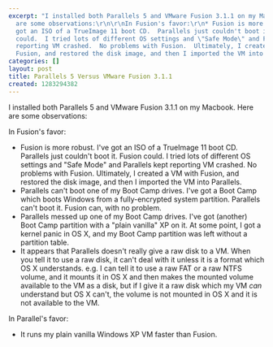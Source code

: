 ```yaml
---
excerpt: "I installed both Parallels 5 and VMware Fusion 3.1.1 on my Macbook.  Here
  are some observations:\r\n\r\nIn Fusion's favor:\r\n* Fusion is more robust.  I've
  got an ISO of a TrueImage 11 boot CD.  Parallels just couldn't boot it.  Fusion
  could.  I tried lots of different OS settings and \"Safe Mode\" and Parallels kept
  reporting VM crashed.  No problems with Fusion.  Ultimately, I created a VM with
  Fusion, and restored the disk image, and then I imported the VM into Parallels.\r"
categories: []
layout: post
title: Parallels 5 Versus VMware Fusion 3.1.1
created: 1283294382
---
```

I installed both Parallels 5 and VMware Fusion 3.1.1 on my Macbook.  Here are some observations:

In Fusion's favor:
* Fusion is more robust.  I've got an ISO of a TrueImage 11 boot CD.  Parallels just couldn't boot it.  Fusion could.  I tried lots of different OS settings and "Safe Mode" and Parallels kept reporting VM crashed.  No problems with Fusion.  Ultimately, I created a VM with Fusion, and restored the disk image, and then I imported the VM into Parallels.
* Parallels can't boot one of my Boot Camp drives.  I've got a Boot Camp which boots Windows from a fully-encrypted system partition.  Parallels can't boot it.  Fusion can, with no problem.
* Parallels messed up one of my Boot Camp drives.  I've got (another) Boot Camp partition with a "plain vanilla" XP on it.  At some point, I got a kernel panic in OS X, and my Boot Camp partition was left without a partition table.
* It appears that Parallels doesn't really give a raw disk to a VM.  When you tell it to use a raw disk, it can't deal with it unless it is a format which OS X understands.  e.g. I can tell it to use a raw FAT or a raw NTFS volume, and it mounts it in OS X and then makes the mounted volume available to the VM as a disk, but if I give it a raw disk which my VM *can* understand but OS X can't, the volume is not mounted in OS X and it is not available to the VM.

In Parallel's favor:
* It runs my plain vanilla Windows XP VM faster than Fusion.
